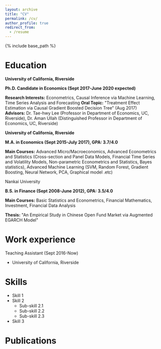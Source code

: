 ```yaml
---
layout: archive
title: "CV"
permalink: /cv/
author_profile: true
redirect_from:
  - /resume
---
```


{% include base_path %}

Education
======

**University of California, Riverside**

**Ph.D. Candidate in Economics (Sept 2017-June 2020 expected)**

**Research Interests:** Econometrics, Causal Inference via Machine Learning, Time Series Analysis and Forecasting
**Oral Topic:** "Treatment Effect Estimation via Causal Gradient Boosted Decision Tree" (Aug 2017)
**Advisors:** Dr. Tae-hwy Lee (Professor in Department of Economics, UC, Riverside), Dr. Aman Ullah (Distinguished Professor in Department of Economics, UC, Riverside)

**University of California, Riverside**

**M.A. in Economics (Sept 2015-July 2017), GPA: 3.7/4.0**

**Main Courses:** Advanced Micro/Macroeconomics, Advanced Econometrics and Statistics (Cross-section and Panel Data Models, Financial Time Series and Volatility Models, Non-parametric Econometrics and Statistics, Bayes statistics), Advanced Machine Learning (SVM, Random Forest, Gradient Boosting, Neural Network, PCA, Graphical model .etc)

Nankai University

**B.S. in Finance (Sept 2008-June 2012), GPA: 3.5/4.0**

**Main Courses:** Basic Statistics and Econometrics, Financial Mathematics, Investment, Financial Data Analysis

**Thesis:** "An Empirical Study in Chinese Open Fund Market via Augmented EGARCH Model"


Work experience
======

Teaching Assistant (Sept 2016-Now)
  * University of California, Riverside

Skills
======
* Skill 1
* Skill 2
  * Sub-skill 2.1
  * Sub-skill 2.2
  * Sub-skill 2.3
* Skill 3

Publications
======
